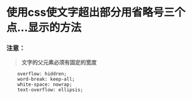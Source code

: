 # 使用css使文字超出部分用省略号三个点...显示的方法

### 注意：
>  __文字的父元素必须有固定的宽度__
```
    overflow: hiddren;
    word-break: keep-all;
    white-space: nowrap;
    text-overflow: ellipsis;
```